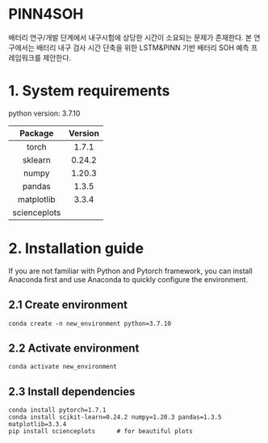 # PINN4SOH
배터리 연구/개발 단계에서 내구시험에 상당한 시간이 소요되는 문제가 존재한다. 
본 연구에서는 배터리 내구 검사 시간 단축을 위한 LSTM&PINN 기반 배터리 SOH 예측 프레임워크를 제안한다.

# 1. System requirements
python version: 3.7.10

|    Package     | Version  |
|:--------------:|:--------:|
|     torch      |  1.7.1   |
|    sklearn     |  0.24.2  |
|     numpy      |  1.20.3  |
|     pandas     |  1.3.5   |
|   matplotlib   |  3.3.4   |
|  scienceplots  |          |



# 2. Installation guide
If you are not familiar with Python and Pytorch framework, 
you can install Anaconda first and use Anaconda to quickly configure the environment.
## 2.1 Create environment
```angular2html
conda create -n new_environment python=3.7.10
```



## 2.2 Activate environment
```angular2html
conda activate new_environment
```

## 2.3 Install dependencies
```angular2html
conda install pytorch=1.7.1
conda install scikit-learn=0.24.2 numpy=1.20.3 pandas=1.3.5 matplotlib=3.3.4
pip install scienceplots      # for beautiful plots
```

